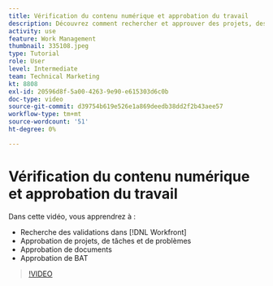 ```yaml
---
title: Vérification du contenu numérique et approbation du travail
description: Découvrez comment rechercher et approuver des projets, des tâches, des problèmes, des documents et des bons à tirer dans [!DNL  Workfront].
activity: use
feature: Work Management
thumbnail: 335108.jpeg
type: Tutorial
role: User
level: Intermediate
team: Technical Marketing
kt: 8808
exl-id: 20596d8f-5a00-4263-9e90-e615303d6c0b
doc-type: video
source-git-commit: d39754b619e526e1a869deedb38dd2f2b43aee57
workflow-type: tm+mt
source-wordcount: '51'
ht-degree: 0%

---
```


# Vérification du contenu numérique et approbation du travail

Dans cette vidéo, vous apprendrez à :

* Recherche des validations dans [!DNL  Workfront]
* Approbation de projets, de tâches et de problèmes
* Approbation de documents
* Approbation de BAT

>[!VIDEO](https://video.tv.adobe.com/v/335108/?quality=12)

<!---
learn more URLS
Approving work
Home area for Reviewers
Guides
Home overview for Reviewers
Issue page overview
--->
